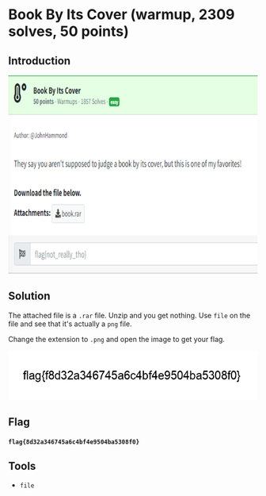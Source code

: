 # Book By Its Cover (warmup, 2309 solves, 50 points)

## Introduction

<p align="left">
  <img height=400 img src=./readme_assets/book-challenge.PNG/>
</p>

## Solution

The attached file is a `.rar` file. Unzip and you get nothing. Use `file` on the file and see that it's actually a `png` file.

Change the extension to `.png` and open the image to get your flag.


<p align="left">
  <img height=100 img src=./readme_assets/book-flag.PNG/>
</p>

## Flag

**`flag{8d32a346745a6c4bf4e9504ba5308f0}`**

## Tools

- `file`



